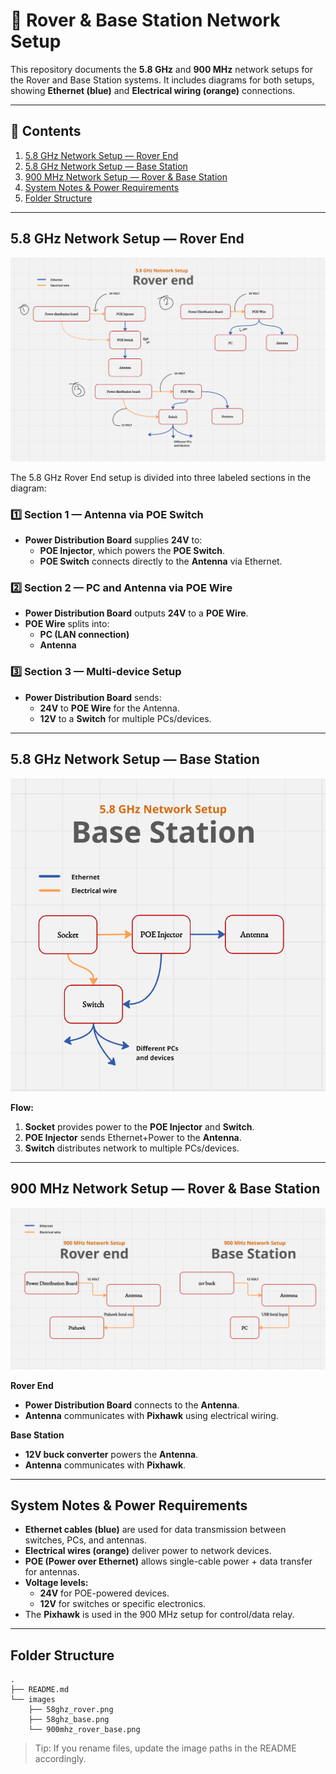 # 📡 Rover & Base Station Network Setup

This repository documents the **5.8 GHz** and **900 MHz** network setups for the Rover and Base Station systems.
It includes diagrams for both setups, showing **Ethernet (blue)** and **Electrical wiring (orange)** connections.

---

## 📑 Contents
1. [5.8 GHz Network Setup — Rover End](#58-ghz-network-setup--rover-end)
2. [5.8 GHz Network Setup — Base Station](#58-ghz-network-setup--base-station)
3. [900 MHz Network Setup — Rover & Base Station](#900-mhz-network-setup--rover--base-station)
4. [System Notes & Power Requirements](#system-notes--power-requirements)
5. [Folder Structure](#folder-structure)

---

## 5.8 GHz Network Setup — Rover End
![5.8 GHz Rover End](images/58ghz_rover.png)

The 5.8 GHz Rover End setup is divided into three labeled sections in the diagram:

### 1️⃣ Section 1 — Antenna via POE Switch
- **Power Distribution Board** supplies **24V** to:
  - **POE Injector**, which powers the **POE Switch**.
  - **POE Switch** connects directly to the **Antenna** via Ethernet.

### 2️⃣ Section 2 — PC and Antenna via POE Wire
- **Power Distribution Board** outputs **24V** to a **POE Wire**.
- **POE Wire** splits into:
  - **PC (LAN connection)**
  - **Antenna**

### 3️⃣ Section 3 — Multi-device Setup
- **Power Distribution Board** sends:
  - **24V** to **POE Wire** for the Antenna.
  - **12V** to a **Switch** for multiple PCs/devices.

---

## 5.8 GHz Network Setup — Base Station
![5.8 GHz Base Station](images/58ghz_base.png)

**Flow:**  
1. **Socket** provides power to the **POE Injector** and **Switch**.  
2. **POE Injector** sends Ethernet+Power to the **Antenna**.  
3. **Switch** distributes network to multiple PCs/devices.  

---

## 900 MHz Network Setup — Rover & Base Station
![900 MHz Rover + Base](images/900mhz_rover_base.png)

**Rover End**
- **Power Distribution Board** connects to the **Antenna**.
- **Antenna** communicates with **Pixhawk** using electrical wiring.

**Base Station**
- **12V buck converter** powers the **Antenna**.
- **Antenna** communicates with **Pixhawk**.

---

## System Notes & Power Requirements
- **Ethernet cables (blue)** are used for data transmission between switches, PCs, and antennas.
- **Electrical wires (orange)** deliver power to network devices.
- **POE (Power over Ethernet)** allows single-cable power + data transfer for antennas.
- **Voltage levels:**
  - **24V** for POE-powered devices.
  - **12V** for switches or specific electronics.
- The **Pixhawk** is used in the 900 MHz setup for control/data relay.

---

## Folder Structure
```
.
├── README.md
└── images
    ├── 58ghz_rover.png
    ├── 58ghz_base.png
    └── 900mhz_rover_base.png
```

> Tip: If you rename files, update the image paths in the README accordingly.
